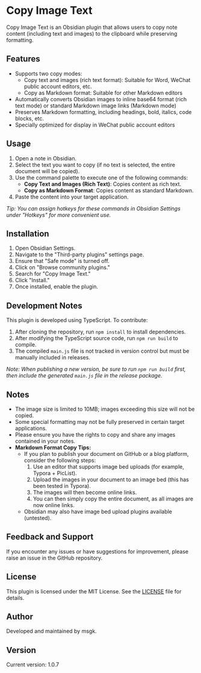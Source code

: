 # Copy Image Text

Copy Image Text is an Obsidian plugin that allows users to copy note content (including text and images) to the clipboard while preserving formatting.

## Features

- Supports two copy modes:
  - Copy text and images (rich text format): Suitable for Word, WeChat public account editors, etc.
  - Copy as Markdown format: Suitable for other Markdown editors
- Automatically converts Obsidian images to inline base64 format (rich text mode) or standard Markdown image links (Markdown mode)
- Preserves Markdown formatting, including headings, bold, italics, code blocks, etc.
- Specially optimized for display in WeChat public account editors

## Usage

1. Open a note in Obsidian.
2. Select the text you want to copy (if no text is selected, the entire document will be copied).
3. Use the command palette to execute one of the following commands:
   - **Copy Text and Images (Rich Text)**: Copies content as rich text.
   - **Copy as Markdown Format**: Copies content as standard Markdown.
4. Paste the content into your target application.

*Tip: You can assign hotkeys for these commands in Obsidian Settings under "Hotkeys" for more convenient use.*

## Installation

1. Open Obsidian Settings.
2. Navigate to the "Third-party plugins" settings page.
3. Ensure that "Safe mode" is turned off.
4. Click on "Browse community plugins."
5. Search for "Copy Image Text."
6. Click "Install."
7. Once installed, enable the plugin.

## Development Notes

This plugin is developed using TypeScript. To contribute:

1. After cloning the repository, run `npm install` to install dependencies.
2. After modifying the TypeScript source code, run `npm run build` to compile.
3. The compiled `main.js` file is not tracked in version control but must be manually included in releases.

*Note: When publishing a new version, be sure to run `npm run build` first, then include the generated `main.js` file in the release package.*

## Notes

- The image size is limited to 10MB; images exceeding this size will not be copied.
- Some special formatting may not be fully preserved in certain target applications.
- Please ensure you have the rights to copy and share any images contained in your notes.
- **Markdown Format Copy Tips:**
  - If you plan to publish your document on GitHub or a blog platform, consider the following steps:
    1. Use an editor that supports image bed uploads (for example, Typora + PicList).
    2. Upload the images in your document to an image bed (this has been tested in Typora).
    3. The images will then become online links.
    4. You can then simply copy the entire document, as all images are now online links.
  - Obsidian may also have image bed upload plugins available (untested).

## Feedback and Support

If you encounter any issues or have suggestions for improvement, please raise an issue in the GitHub repository.

## License

This plugin is licensed under the MIT License. See the [LICENSE](LICENSE) file for details.

## Author

Developed and maintained by msgk.

## Version

Current version: 1.0.7